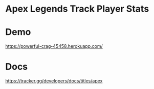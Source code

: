 # Apex Legends Track Player Stats

# Demo 
https://powerful-crag-45458.herokuapp.com/

# Docs
https://tracker.gg/developers/docs/titles/apex
